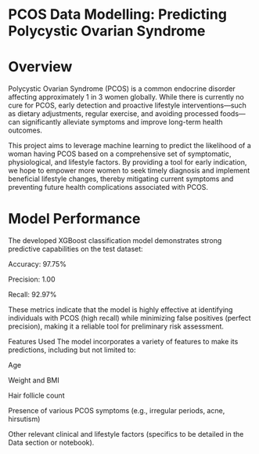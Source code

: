 # PCOS Data Modelling: Predicting Polycystic Ovarian Syndrome

# Overview
Polycystic Ovarian Syndrome (PCOS) is a common endocrine disorder affecting approximately 1 in 3 women globally. While there is currently no cure for PCOS, early detection and proactive lifestyle interventions—such as dietary adjustments, regular exercise, and avoiding processed foods—can significantly alleviate symptoms and improve long-term health outcomes.

This project aims to leverage machine learning to predict the likelihood of a woman having PCOS based on a comprehensive set of symptomatic, physiological, and lifestyle factors. By providing a tool for early indication, we hope to empower more women to seek timely diagnosis and implement beneficial lifestyle changes, thereby mitigating current symptoms and preventing future health complications associated with PCOS.

# Model Performance
The developed XGBoost classification model demonstrates strong predictive capabilities on the test dataset:

Accuracy: 97.75%

Precision: 1.00

Recall: 92.97%

These metrics indicate that the model is highly effective at identifying individuals with PCOS (high recall) while minimizing false positives (perfect precision), making it a reliable tool for preliminary risk assessment.

Features Used
The model incorporates a variety of features to make its predictions, including but not limited to:

Age

Weight and BMI

Hair follicle count

Presence of various PCOS symptoms (e.g., irregular periods, acne, hirsutism)

Other relevant clinical and lifestyle factors (specifics to be detailed in the Data section or notebook).
